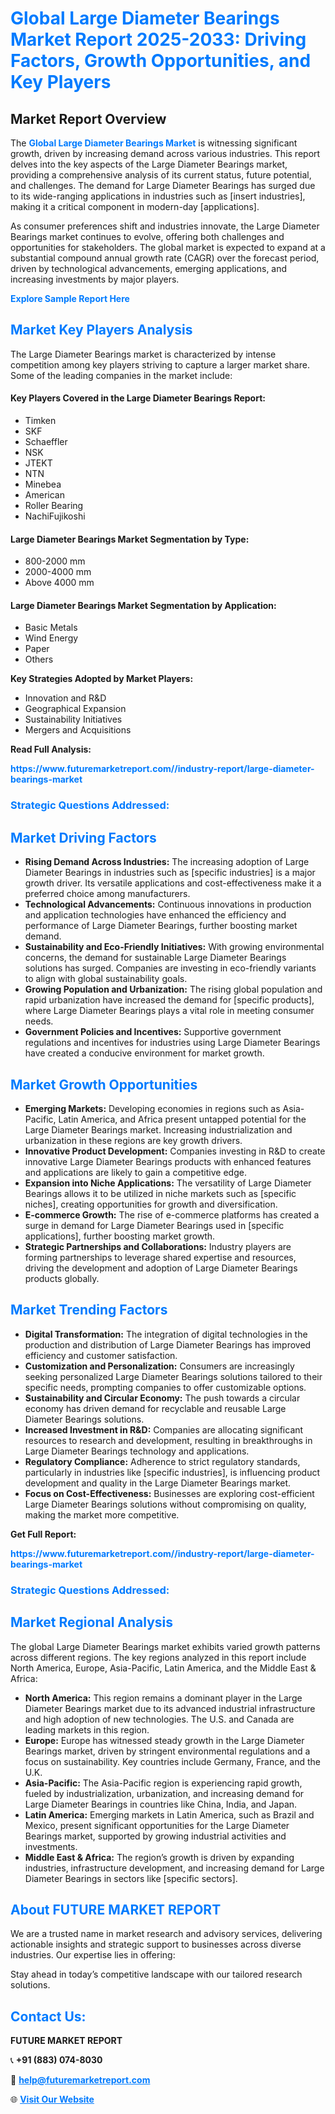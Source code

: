 <h1 style="color: #007BFF;">Global Large Diameter Bearings Market Report 2025-2033: Driving Factors, Growth Opportunities, and Key Players</h1>

<section id="overview">
<h2>Market Report Overview</h2>
<p>The <a href="https://www.futuremarketreport.com//industry-report/large-diameter-bearings-market" style="color: #007BFF; text-decoration: none;"><strong>Global Large Diameter Bearings Market</strong></a> is witnessing significant growth, driven by increasing demand across various industries. This report delves into the key aspects of the Large Diameter Bearings market, providing a comprehensive analysis of its current status, future potential, and challenges. The demand for Large Diameter Bearings has surged due to its wide-ranging applications in industries such as [insert industries], making it a critical component in modern-day [applications].</p>
<p>As consumer preferences shift and industries innovate, the Large Diameter Bearings market continues to evolve, offering both challenges and opportunities for stakeholders. The global market is expected to expand at a substantial compound annual growth rate (CAGR) over the forecast period, driven by technological advancements, emerging applications, and increasing investments by major players.</p>
</section>

<section id="overview">
<p><a href="https://www.futuremarketreport.com//request-sample/reportId=92690" style="color: #007BFF; text-decoration: none;"><strong>Explore Sample Report Here</strong></a></p>
</section>

<section id="key-players">
<h2 style="color: #007BFF;">Market Key Players Analysis</h2>
<p>The Large Diameter Bearings market is characterized by intense competition among key players striving to capture a larger market share. Some of the leading companies in the market include:</p>
<h4>Key Players Covered in the Large Diameter Bearings Report:</h4>
<ul><li>Timken</li><li>SKF</li><li>Schaeffler</li><li>NSK</li><li>JTEKT</li><li>NTN</li><li>Minebea</li><li>American</li><li>Roller Bearing</li><li>NachiFujikoshi</li></ul>
<h4>Large Diameter Bearings Market Segmentation by Type:</h4>
<ul><li>800-2000 mm</li><li>2000-4000 mm</li><li>Above 4000 mm</li></ul>

<h4>Large Diameter Bearings Market Segmentation by Application:</h4>
<ul><li>Basic Metals</li><li>Wind Energy</li><li>Paper</li><li>Others</li></ul>
<p><strong>Key Strategies Adopted by Market Players:</strong></p>
<ul>
<li>Innovation and R&D</li>
<li>Geographical Expansion</li>
<li>Sustainability Initiatives</li>
<li>Mergers and Acquisitions</li>
</ul>
</section>

<section>
<p><strong>Read Full Analysis: </strong></p><a href="https://www.futuremarketreport.com//industry-report/large-diameter-bearings-market" style="color: #007BFF; text-decoration: none;"><strong>https://www.futuremarketreport.com//industry-report/large-diameter-bearings-market</strong></a>
<h3 style="color: #007BFF;">Strategic Questions Addressed:</h3>
</section>

<section id="driving-factors">
<h2 style="color: #007BFF;">Market Driving Factors</h2>
<ul>
<li><strong>Rising Demand Across Industries:</strong> The increasing adoption of Large Diameter Bearings in industries such as [specific industries] is a major growth driver. Its versatile applications and cost-effectiveness make it a preferred choice among manufacturers.</li>
<li><strong>Technological Advancements:</strong> Continuous innovations in production and application technologies have enhanced the efficiency and performance of Large Diameter Bearings, further boosting market demand.</li>
<li><strong>Sustainability and Eco-Friendly Initiatives:</strong> With growing environmental concerns, the demand for sustainable Large Diameter Bearings solutions has surged. Companies are investing in eco-friendly variants to align with global sustainability goals.</li>
<li><strong>Growing Population and Urbanization:</strong> The rising global population and rapid urbanization have increased the demand for [specific products], where Large Diameter Bearings plays a vital role in meeting consumer needs.</li>
<li><strong>Government Policies and Incentives:</strong> Supportive government regulations and incentives for industries using Large Diameter Bearings have created a conducive environment for market growth.</li>
</ul>
</section>

<section id="growth-opportunities">
<h2 style="color: #007BFF;">Market Growth Opportunities</h2>
<ul>
<li><strong>Emerging Markets:</strong> Developing economies in regions such as Asia-Pacific, Latin America, and Africa present untapped potential for the Large Diameter Bearings market. Increasing industrialization and urbanization in these regions are key growth drivers.</li>
<li><strong>Innovative Product Development:</strong> Companies investing in R&D to create innovative Large Diameter Bearings products with enhanced features and applications are likely to gain a competitive edge.</li>
<li><strong>Expansion into Niche Applications:</strong> The versatility of Large Diameter Bearings allows it to be utilized in niche markets such as [specific niches], creating opportunities for growth and diversification.</li>
<li><strong>E-commerce Growth:</strong> The rise of e-commerce platforms has created a surge in demand for Large Diameter Bearings used in [specific applications], further boosting market growth.</li>
<li><strong>Strategic Partnerships and Collaborations:</strong> Industry players are forming partnerships to leverage shared expertise and resources, driving the development and adoption of Large Diameter Bearings products globally.</li>
</ul>
</section>

<section id="trending-factors">
<h2 style="color: #007BFF;">Market Trending Factors</h2>
<ul>
<li><strong>Digital Transformation:</strong> The integration of digital technologies in the production and distribution of Large Diameter Bearings has improved efficiency and customer satisfaction.</li>
<li><strong>Customization and Personalization:</strong> Consumers are increasingly seeking personalized Large Diameter Bearings solutions tailored to their specific needs, prompting companies to offer customizable options.</li>
<li><strong>Sustainability and Circular Economy:</strong> The push towards a circular economy has driven demand for recyclable and reusable Large Diameter Bearings solutions.</li>
<li><strong>Increased Investment in R&D:</strong> Companies are allocating significant resources to research and development, resulting in breakthroughs in Large Diameter Bearings technology and applications.</li>
<li><strong>Regulatory Compliance:</strong> Adherence to strict regulatory standards, particularly in industries like [specific industries], is influencing product development and quality in the Large Diameter Bearings market.</li>
<li><strong>Focus on Cost-Effectiveness:</strong> Businesses are exploring cost-efficient Large Diameter Bearings solutions without compromising on quality, making the market more competitive.</li>
</ul>
</section>

<section>
<p><strong>Get Full Report: </strong></p><a href="https://www.futuremarketreport.com//industry-report/large-diameter-bearings-market" style="color: #007BFF; text-decoration: none;"><strong>https://www.futuremarketreport.com//industry-report/large-diameter-bearings-market</strong></a>
<h3 style="color: #007BFF;">Strategic Questions Addressed:</h3>
</section>


<section id="regional-analysis">
<h2 style="color: #007BFF;">Market Regional Analysis</h2>
<p>The global Large Diameter Bearings market exhibits varied growth patterns across different regions. The key regions analyzed in this report include North America, Europe, Asia-Pacific, Latin America, and the Middle East & Africa:</p>
<ul>
<li><strong>North America:</strong> This region remains a dominant player in the Large Diameter Bearings market due to its advanced industrial infrastructure and high adoption of new technologies. The U.S. and Canada are leading markets in this region.</li>
<li><strong>Europe:</strong> Europe has witnessed steady growth in the Large Diameter Bearings market, driven by stringent environmental regulations and a focus on sustainability. Key countries include Germany, France, and the U.K.</li>
<li><strong>Asia-Pacific:</strong> The Asia-Pacific region is experiencing rapid growth, fueled by industrialization, urbanization, and increasing demand for Large Diameter Bearings in countries like China, India, and Japan.</li>
<li><strong>Latin America:</strong> Emerging markets in Latin America, such as Brazil and Mexico, present significant opportunities for the Large Diameter Bearings market, supported by growing industrial activities and investments.</li>
<li><strong>Middle East & Africa:</strong> The region’s growth is driven by expanding industries, infrastructure development, and increasing demand for Large Diameter Bearings in sectors like [specific sectors].</li>
</ul>
</section>

<footer>
<h2 style="color: #007BFF;">About FUTURE MARKET REPORT</h2>
<p>We are a trusted name in market research and advisory services, delivering actionable insights and strategic support to businesses across diverse industries. Our expertise lies in offering:</p>

<p>Stay ahead in today’s competitive landscape with our tailored research solutions.</p>

<h2 style="color: #007BFF;">Contact Us:</h2>
<p><strong>FUTURE MARKET REPORT</strong></p>
<p>📞 <strong>+91 (883) 074-8030</strong></p>
<p>📧 <strong><a href="mailto:help@futuremarketreport.com" style="color: #007BFF;">help@futuremarketreport.com</a></strong></p>
<p>🌐 <strong><a href="https://www.futuremarketreport.com/" style="color: #007BFF;">Visit Our Website</a></strong></p>
</footer>